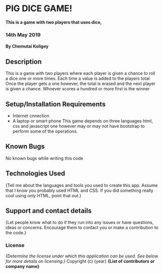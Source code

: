 # PIG DICE GAME!
#### This is a game with two players that uses dice,
### 14th May 2019
#### By Chemutai Koligey
## Description
This is a game with two players where each player is given a chance to roll a dice one or more times. Each time a value is added to the players total. Once the player gets a one however, the total is erased and the next player is given a chance. Whoever scores a hundred or more first is the winner
## Setup/Installation Requirements
* Internet cnnection
* A laptop or smart phone
This game depends on three languages html, css and javascript one however may or may not have bootstrap to perform some of the operations.

## Known Bugs
No known bugs while writing this code
## Technologies Used
{Tell me about the languages and tools you used to create this app. Assume that I know you probably used HTML and CSS. If you did something really cool using only HTML, point that out.}
## Support and contact details
{Let people know what to do if they run into any issues or have questions, ideas or concerns.  Encourage them to contact you or make a contribution to the code.}
### License
*{Determine the license under which this application can be used.  See below for more details on licensing.}*
Copyright (c) {year} **{List of contributors or company name}**
